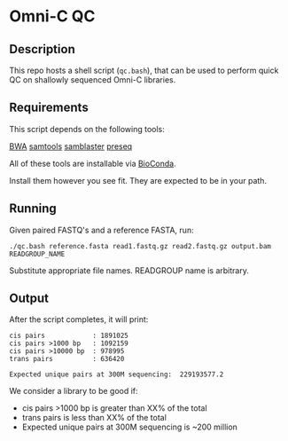 # Omni-C QC

## Description

This repo hosts a shell script (`qc.bash`), that can be used to perform quick QC on shallowly sequenced Omni-C libraries.

## Requirements

This script depends on the following tools:

[BWA](https://github.com/lh3/bwa)
[samtools](https://github.com/samtools)
[samblaster](https://github.com/GregoryFaust/samblaster)
[preseq](http://smithlabresearch.org/software/preseq/)

All of these tools are installable via [BioConda](https://bioconda.github.io).

Install them however you see fit. They are expected to be in your path.

## Running
Given paired FASTQ's and a reference FASTA, run:

```
./qc.bash reference.fasta read1.fastq.gz read2.fastq.gz output.bam READGROUP_NAME
```

Substitute appropriate file names. READGROUP name is arbitrary.

## Output

After the script completes, it will print:

```
cis pairs            : 1891025
cis pairs >1000 bp   : 1092159
cis pairs >10000 bp  : 978995
trans pairs          : 636420

Expected unique pairs at 300M sequencing:  229193577.2
```

We consider a library to be good if:

- cis pairs >1000 bp is greater than XX% of the total
- trans pairs is less than XX% of the total
- Expected unique pairs at 300M sequencing is ~200 million
